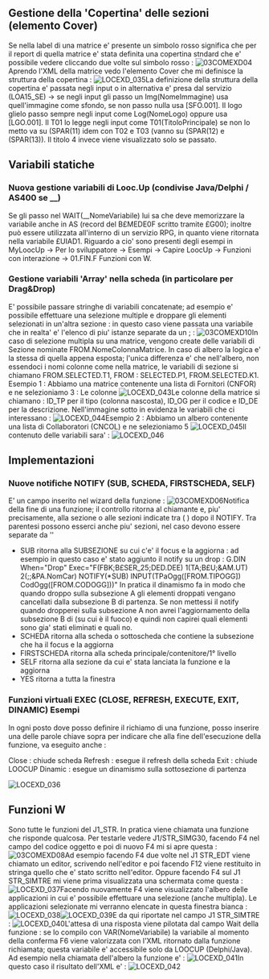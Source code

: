## Gestione della 'Copertina' delle sezioni (elemento Cover)
Se nella label di una matrice e' presente un simbolo rosso significa che per il report di quella matrice e' stata definita una copertina stndard che e' possibile vedere cliccando due volte sul simbolo rosso : 
![03COMEXD04](http://localhost:3000/immagini/LOCEXD_B1/03COMEXD04.png)Aprendo l'XML della matrice vedo l'elemento Cover che mi definisce la struttura della copertina : 
![LOCEXD_035](http://localhost:3000/immagini/LOCEXD_B1/LOCEXD_035.png)La definizione della struttura della copertina e' passata negli input o in alternativa e' presa dal servizio (LOA15_SE) -> se negli input gli passo un Img(NomeImmagine) usa quell'immagine come sfondo, se non passo nulla usa [SFO.001]. Il logo glielo passo sempre negli input come Log(NomeLogo) oppure usa [LGO.001]. Il T01 lo legge negli input come T01(TitoloPrincipale) se non lo metto va su (SPAR(11) idem con T02 e T03 (vanno su (SPAR(12) e (SPAR(13)). Il titolo 4 invece viene visualizzato solo se passato.

## Variabili statiche
### Nuova gestione variabili di Looc.Up (condivise Java/Delphi / AS400 se __)
Se gli passo nel WAIT(__NomeVariabile) lui sa che deve memorizzare la variabile anche in AS (record del B£MEDE0F scritto tramite £G00); inoltre può essere utilizzata all'interno di un servizio RPG, in quanto viene ritornata nella variabile £UIAD1. Riguardo a cio' sono presenti degli esempi in MyLoocUp -> Per lo sviluppatore -> Esempi -> Capire LoocUp -> Funzioni con interazione -> 01.FIN.F Funzioni con W.

### Gestione variabili 'Array' nella scheda (in particolare per Drag&Drop)
E' possibile passare stringhe di variabili concatenate; ad esempio e' possibile effettuare una selezione multiple e droppare gli elementi selezionati in un'altra sezione :  in questo caso viene passata una variabile che in realta' e' l'elenco di piu' istanze separate da un ;  : 
![03COMEXD10](http://localhost:3000/immagini/LOCEXD_B1/03COMEXD10.png)In caso di selezione multipla su una matrice, vengono create delle variabili di Sezione nominate FROM.NomeColonnaMatrice. In caso di albero la logica e' la stessa di quella appena esposta; l'unica differenza e' che nell'albero, non essendoci i nomi colonne come nella matrice, le variabili di sezione si chiamano FROM.SELECTED.T1, FROM : SELECTED.P1, FROM.SELECTED.K1. Esempio 1 :  Abbiamo una matrice contenente una lista di Fornitori (CNFOR) e ne selezioniamo 3 : 
Le colonne
![LOCEXD_043](http://localhost:3000/immagini/LOCEXD_B1/LOCEXD_043.png)Le colonne della matrice si chiamano : ID_TP per il tipo (colonna nascosta), ID_OG per il codice e ID_DE per la descrizione. Nell'immagine sotto in evidenza le variabili che ci interessano : 
![LOCEXD_044](http://localhost:3000/immagini/LOCEXD_B1/LOCEXD_044.png)Esempio 2 :  Abbiamo un albero contenente una lista di Collaboratori (CNCOL) e ne selezioniamo 5
![LOCEXD_045](http://localhost:3000/immagini/LOCEXD_B1/LOCEXD_045.png)Il contenuto delle variabili sara' : 
![LOCEXD_046](http://localhost:3000/immagini/LOCEXD_B1/LOCEXD_046.png)
## Implementazioni
### Nuove notifiche NOTIFY (SUB, SCHEDA, FIRSTSCHEDA, SELF)
E' un campo inserito nel wizard della funzione : 
![03COMEXD06](http://localhost:3000/immagini/LOCEXD_B1/03COMEXD06.png)Notifica della fine di una funzione; il controllo ritorna al chiamante e, piu' precisamente, alla sezione o alle sezioni indicate tra ( ) dopo il NOTIFY. Tra parentesi possono esserci anche piu' sezioni, nel caso devono essere separate da '\'

- SUB ritorna alla SUBSEZIONE su cui c'e' il focus e la aggiorna :  ad esempio in questo caso e' stato aggiunto il notify su un drop : 
G.DIN When="Drop" Exec="F(FBK;B£SER_25;DED.DEE) 1(TA;B£U;&AM.UT) 2(;;&PA.NomCar) NOTIFY(\*SUB) INPUT(TPaOgg([FROM.TIPOGG]) CodOgg([FROM.CODOGG]))" In pratica il dinamismo fa in modo che quando droppo sulla subsezione A gli elementi droppati vengano cancellati dalla subsezione B di partenza. Se non mettessi il notify quando dropperei sulla subsezione A non avrei l'aggiornamento della subsezione B di (su cui è il fuoco) e quindi non capirei quali elementi sono gia' stati eliminati e quali no.
- SCHEDA ritorna alla scheda o sottoscheda che contiene la subsezione che ha il focus e la aggiorna
- FIRSTSCHEDA ritorna alla scheda principale/contenitore/1° livello
- SELF ritorna alla sezione da cui e' stata lanciata la funzione e la aggiorna
- YES ritorna a tutta la finestra

### Funzioni virtuali EXEC (CLOSE, REFRESH, EXECUTE, EXIT, DINAMIC) Esempi
In ogni posto dove posso definire il richiamo di una funzione, posso inserire una delle parole chiave sopra per indicare che alla fine dell'esecuzione della funzione, va eseguito anche : 

Close  :  chiude scheda
Refresh  :  esegue il refresh della scheda
Exit  :  chiude LOOCUP
Dinamic  :  esegue un dinamismo sulla sottosezione di partenza

![LOCEXD_036](http://localhost:3000/immagini/LOCEXD_B1/LOCEXD_036.png)
## Funzioni W
Sono tutte le funzioni del J1_STR. In pratica viene chiamata una funzione che risponde qualcosa. Per testarle vedere J1/STR_SIMG30, facendo F4 nel campo del codice oggetto e poi di nuovo F4 mi si apre questa : 
![03COMEXD08](http://localhost:3000/immagini/LOCEXD_B1/03COMEXD08.png)Ad esempio facendo F4 due volte nel J1 STR_EDT viene chiamato un editor, scrivendo nell'editor e poi facendo F12 viene restituito in stringa quello che e' stato scritto nell'editor. Oppure facendo F4 sul J1 STR_SIMTRE mi viene prima visualizzata una schermata come questa : 
![LOCEXD_037](http://localhost:3000/immagini/LOCEXD_B1/LOCEXD_037.png)Facendo nuovamente F4 viene visualizzato l'albero delle applicazioni in cui e' possibile effettuare una selezione (anche multipla). Le applicazioni selezionate mi verranno elencate in questa finestra bianca : 
![LOCEXD_038](http://localhost:3000/immagini/LOCEXD_B1/LOCEXD_038.png)![LOCEXD_039](http://localhost:3000/immagini/LOCEXD_B1/LOCEXD_039.png)E da qui riportate nel campo J1 STR_SIMTRE : 
![LOCEXD_040](http://localhost:3000/immagini/LOCEXD_B1/LOCEXD_040.png)L'attesa di una risposta viene pilotata dal campo Wait della funzione :  se lo compilo con VAR(NomeVariabile) la variabile al momento della conferma F6 viene valorizzata con l'XML ritornato dalla funzione richiamata; questa variabile e' accessibile solo da LOOCUP (Delphi/Java). Ad esempio nella chiamata dell'albero la funzione e' : 
![LOCEXD_041](http://localhost:3000/immagini/LOCEXD_B1/LOCEXD_041.png)In questo caso il risultato dell'XML e' : 
![LOCEXD_042](http://localhost:3000/immagini/LOCEXD_B1/LOCEXD_042.png)